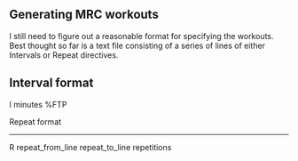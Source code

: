 Generating MRC workouts
-----------------------

I still need to figure out a reasonable format for specifying the workouts. Best thought so far is a 
text file consisting of a series of lines of either Intervals or Repeat directives.

Interval format
---------------

I minutes %FTP

Repeat format
_____________
R repeat_from_line repeat_to_line repetitions


